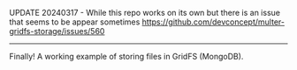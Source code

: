 UPDATE 20240317 - While this repo works on its own but there is an issue that seems to be appear sometimes https://github.com/devconcept/multer-gridfs-storage/issues/560

---

Finally! A working example of storing files in GridFS (MongoDB).

